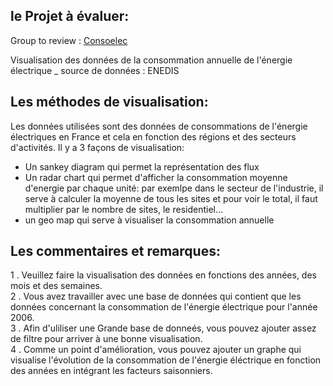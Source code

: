 ## le Projet à évaluer:

Group to review : [Consoelec](https://github.com/hichamelhady/ConsoElec)

Visualisation des données de la consommation annuelle de l'énergie électrique _ source de données : ENEDIS

## Les méthodes de visualisation:
Les données utilisées sont des données de consommations de l'énergie électriques en France et cela en fonction des régions et des secteurs d'activités.
Il y a 3 façons de visualisation:
- Un sankey diagram qui permet la représentation des flux
- Un radar chart qui permet d'afficher la consommation moyenne d'energie par chaque unité: par exemlpe dans le secteur de l'industrie, il serve à calculer la moyenne de tous les sites et pour voir le total, il faut multiplier par le nombre de sites, le residentiel... 
- un geo map qui serve à visualiser la consommation annuelle
## Les commentaires et remarques:
 <ls> 
 1 . Veuillez faire la visualisation des données en fonctions des années, des mois et des semaines.
 </br>
 2 . Vous avez travailler avec une base de données qui contient que les données concernant la consommation de l'énergie électrique pour l'année 2006.
  </br>
 3 . Afin d'uliliser une Grande base de donneés, vous pouvez ajouter assez de filtre pour arriver à une bonne visualisation.
  </br>
 4 . Comme un point d'amélioration, vous pouvez ajouter un graphe qui visualise l'évolution de la consommation de l'énergie éléctrique en fonction des années en intégrant les facteurs saisonniers.
 </ls>
